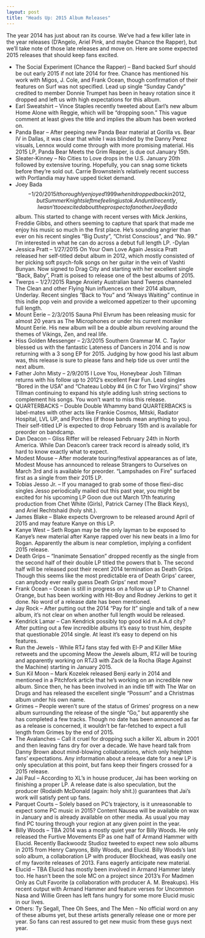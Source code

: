 ```yaml
---
layout: post
title: "Heads Up: 2015 Album Releases"
---
```


The year 2014 has just about ran its course. We’ve had a few killer late in the year releases (D’Angelo, Ariel Pink, and maybe Chance the Rapper), but we’ll take note of those late releases and move on. Here are some expected 2015 releases that should keep fans excited.

- The Social Experiment (Chance the Rapper) – Band backed Surf should be out early 2015 if not late 2014 for free. Chance has mentioned his work with Migos, J. Cole, and Frank Ocean, though confirmation of their features on Surf was not specified. Lead up single “Sunday Candy” credited to member Donnie Trumpet has been in heavy rotation since it dropped and left us with high expectations for this album.
- Earl Sweatshirt – Vince Staples recently tweeted about Earl’s new album Home Alone with Reggie, which will be “dropping soon.” This vague comment at least gives the title and implies the album has been worked on. 
- Panda Bear – After peeping new Panda Bear material at Gorilla vs. Bear IV in Dallas, it was clear that while I was blinded by the Danny Perez visuals, Lennox would come through with more promising material. His 2015 LP, Panda Bear Meets the Grim Reaper, is due out January 15th.
- Sleater-Kinney – No Cities to Love drops in the U.S. January 20th followed by extensive touring. Hopefully, you can snag some tickets before they’re sold out. Carrie Brownstein’s relatively recent success with Portlandia may have upped ticket demand.
- Joey Bada$$ - 1/20/2015 I thoroughly enjoyed 1999 when it dropped back in 2012, but Summer Knights left me feeling just ok. And until recently, I wasn’t too excited about the prospect of another Joey Bada$$ album. This started to change with recent verses with Mick Jenkins, Freddie Gibbs, and others seeming to capture that spark that made me enjoy his music so much in the first place. He’s sounding angrier than ever on his recent singles “Big Dusty”, “Christ Conscious”, and “No. 99.”  I’m interested in what he can do across a debut full length LP. -Dylan
- Jessica Pratt – 1/27/2015 On Your Own Love Again Jessica Pratt released her self-titled debut album in 2012, which mostly consisted of her picking soft psych-folk songs on her guitar in the vein of Vashti Bunyan. Now signed to Drag City and starting with her excellent single “Back, Baby”, Pratt is poised to release one of the best albums of 2015.
- Twerps – 1/27/2015 Range Anxiety Australian band Twerps channeled The Clean and other Flying Nun influences on their 2014 album, Underlay. Recent singles “Back to You” and “Always Waiting” continue in this indie pop vein and provide a welcomed appetizer to their upcoming full length.
- Mount Eerie – 2/3/2015 Sauna Phil Elvrum has been releasing music for almost 20 years as The Microphones or under his current moniker Mount Eerie. His new album will be a double album revolving around the themes of Vikings, Zen, and real life.
- Hiss Golden Messenger – 2/3/2015 Southern Grammar M. C. Taylor blessed us with the fantastic Lateness of Dancers in 2014 and is now returning with a 3 song EP for 2015. Judging by how good his last album was, this release is sure to please fans and help tide us over until the next album.
- Father John Misty – 2/9/2015 I Love You, Honeybear Josh Tillman returns with his follow up to 2012’s excellent Fear Fun. Lead singles “Bored in the USA” and “Chateau Lobby #4 (in C for Two Virgins)” show Tillman continuing to expand his style adding lush string sections to complement his songs. You won’t want to miss this release.
- QUARTERBACKS – Double Double Whammy band QUARTERBACKS is label-mates with other acts like Frankie Cosmos, Mitski, Radiator Hospital, LVL UP, and Porches (if those bands mean anything to you). Their self-titled LP is expected to drop February 15th and is available for preorder on bandcamp.
- Dan Deacon – Gliss Riffer will be released February 24th in North America. While Dan Deacon’s career track record is already solid, it’s hard to know exactly what to expect.
- Modest Mouse – After moderate touring/festival appearances as of late, Modest Mouse has announced to release Strangers to Ourselves on March 3rd and is available for preorder. “Lampshades on Fire” surfaced first as a single from their 2015 LP. 
- Tobias Jesso Jr. – If you managed to grab some of those flexi-disc singles Jesso periodically mailed out this past year, you might be excited for his upcoming LP Goon due out March 17th featuring production from Chet White (Girls), Patrick Carney (The Black Keys), and Ariel Rechtshaid (holy shit.). 
- James Blake – Blake expects Overgrown to be released around April of 2015 and may feature Kanye on this LP.
- Kanye West – Seth Rogan may be the only layman to be exposed to Kanye’s new material after Kanye rapped over his new beats in a limo for Rogan. Apparently the album is near completion, implying a confident 2015 release.
- Death Grips – “Inanimate Sensation” dropped recently as the single from the second half of their double LP titled the powers that b. The second half will be released post their recent 2014 termination as Death Grips. Though this seems like the most predictable era of Death Grips’ career, can anybody ever really guess Death Grips’ next move? 
- Frank Ocean – Ocean is still in progress on a follow up LP to Channel Orange, but has been working with Hit-Boy and Rodney Jerkins to get it done. No word of a release date has been mentioned.
- Jay Rock – After putting out the 2014 “Pay for It” single and talk of a new album, it’s not clear on when another full length would be released. 
- Kendrick Lamar – Can Kendrick possibly top good kid m.A.A.d city? After putting out a few incredible albums it’s easy to trust him, despite that questionable 2014 single. At least it’s easy to depend on his features.
- Run the Jewels - While RTJ fans stay fed with El-P and Killer Mike retweets and the upcoming Meow the Jewels album, RTJ will be touring and apparently working on RTJ3 with Zack de la Rocha (Rage Against the Machine) starting in January 2015. 
- Sun Kil Moon – Mark Kozelek released Benji early in 2014 and mentioned in a Pitchfork article that he’s working on an incredible new album. Since then, he has been involved in an indie tiff with The War on Drugs and has released the excellent single “Possum” and a Christmas album under his own name.
- Grimes – People weren’t sure of the status of Grimes’ progress on a new album surrounding the release of the single “Go,” but apparently she has completed a few tracks. Though no date has been announced as far as a release is concerned, it wouldn’t be far-fetched to expect a full length from Grimes by the end of 2015. 
- The Avalanches – Call it cruel for dropping such a killer XL album in 2001 and then leaving fans dry for over a decade. We have heard talk from Danny Brown about mind-blowing collaborations, which only heighten fans’ expectations. Any information about a release date for a new LP is only speculation at this point, but fans keep their fingers crossed for a 2015 release.
- Jai Paul – According to XL’s in house producer, Jai has been working on finishing a proper LP. A release date is also speculation, but the producer (Rodaidh McDonald (again: holy shit.)) guarantees that Jai’s work will satisfy pent up fans. 
- Parquet Courts – Solely based on PC’s trajectory, is it unreasonable to expect some PC music in 2015? Content Nausea will be available on wax in January and is already available on other media. As usual you may find PC touring through your region at any given point in the year.
- Billy Woods – TBA 2014 was a mostly quiet year for Billy Woods. He only released the Furtive Movements EP as one half of Armand Hammer with Elucid. Recently Backwoodz Studioz tweeted to expect new solo albums in 2015 from Henry Canyons, Billy Woods, and Elucid. Billy Woods’s last solo album, a collaboration LP with producer Blockhead, was easily one of my favorite releases of 2013. Fans eagerly anticipate new material.
- Elucid – TBA Elucid has mostly been involved in Armand Hammer lately too. He hasn’t been the sole MC on a project since 2013’s For Madmen Only as Cult Favorite (a collaboration with producer A. M. Breakups). His recent output with Armand Hammer and feature verses for Uncommon Nasa and Willie Green has left fans hungry for some more Elucid music in our lives.
- Others: Ty Segall, Thee Oh Sees, and The Men – No official word on any of these albums yet, but these artists generally release one or more per year. So fans can rest assured to get new music from these guys next year.
